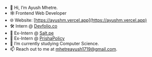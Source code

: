 - 👋 Hi, I’m Ayush Mhetre.
- 🕸 Frontend Web Developer
- 🌐 Website: [https://ayushm.vercel.app](https://ayushm.vercel.app)
- 🛠️ Intern @ [Devfolio.co](https://devfolio.co)
- 💼 Ex-Intern @ [Salt.pe](https://salt.pe)
- 💼 Ex-Intern @ [PrishaPolicy](https://www.prishapolicy.com)
- 🌱 I’m currently studying Computer Science.
- 📫 Reach out to me at mhetreayush1719@gmail.com.
<!---
mhetreayush/mhetreayush is a ✨ special ✨ repository because its `README.md` (this file) appears on your GitHub profile.
You can click the Preview link to take a look at your changes.
--->
